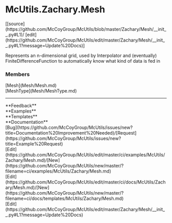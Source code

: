 # <a id="McUtils.Zachary.Mesh">McUtils.Zachary.Mesh</a> 
<div class="docs-source-link" markdown="1">
[[source](https://github.com/McCoyGroup/McUtils/blob/master/Zachary/Mesh/__init__.py#L1)/
[edit](https://github.com/McCoyGroup/McUtils/edit/master/Zachary/Mesh/__init__.py#L1?message=Update%20Docs)]
</div>
    
Represents an n-dimensional grid, used by Interpolator and (eventually) FiniteDifferenceFunction to automatically
know what kind of data is fed in

### Members
<div class="container alert alert-secondary bg-light">
  <div class="row">
   <div class="col" markdown="1">
[Mesh](Mesh/Mesh.md)   
</div>
   <div class="col" markdown="1">
[MeshType](Mesh/MeshType.md)   
</div>
   <div class="col" markdown="1">
   
</div>
</div>
</div>













---


<div markdown="1" class="text-secondary">
<div class="container">
  <div class="row">
   <div class="col" markdown="1">
**Feedback**   
</div>
   <div class="col" markdown="1">
**Examples**   
</div>
   <div class="col" markdown="1">
**Templates**   
</div>
   <div class="col" markdown="1">
**Documentation**   
</div>
   <div class="col" markdown="1">
   
</div>
   <div class="col" markdown="1">
   
</div>
   <div class="col" markdown="1">
   
</div>
</div>
  <div class="row">
   <div class="col" markdown="1">
[Bug](https://github.com/McCoyGroup/McUtils/issues/new?title=Documentation%20Improvement%20Needed)/[Request](https://github.com/McCoyGroup/McUtils/issues/new?title=Example%20Request)   
</div>
   <div class="col" markdown="1">
[Edit](https://github.com/McCoyGroup/McUtils/edit/master/ci/examples/McUtils/Zachary/Mesh.md)/[New](https://github.com/McCoyGroup/McUtils/new/master/?filename=ci/examples/McUtils/Zachary/Mesh.md)   
</div>
   <div class="col" markdown="1">
[Edit](https://github.com/McCoyGroup/McUtils/edit/master/ci/docs/McUtils/Zachary/Mesh.md)/[New](https://github.com/McCoyGroup/McUtils/new/master/?filename=ci/docs/templates/McUtils/Zachary/Mesh.md)   
</div>
   <div class="col" markdown="1">
[Edit](https://github.com/McCoyGroup/McUtils/edit/master/Zachary/Mesh/__init__.py#L1?message=Update%20Docs)   
</div>
   <div class="col" markdown="1">
   
</div>
   <div class="col" markdown="1">
   
</div>
   <div class="col" markdown="1">
   
</div>
</div>
</div>
</div>